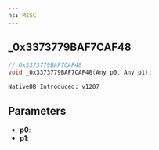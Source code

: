 ```yaml
---
ns: MISC
---
```

## _0x3373779BAF7CAF48

```c
// 0x3373779BAF7CAF48
void _0x3373779BAF7CAF48(Any p0, Any p1);
```

```
NativeDB Introduced: v1207
```

## Parameters
* **p0**:
* **p1**:
